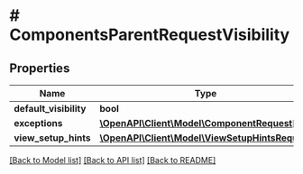 # # ComponentsParentRequestVisibility

## Properties

Name | Type | Description | Notes
------------ | ------------- | ------------- | -------------
**default_visibility** | **bool** |  | [optional]
**exceptions** | [**\OpenAPI\Client\Model\ComponentRequest[]**](ComponentRequest.md) |  | [optional]
**view_setup_hints** | [**\OpenAPI\Client\Model\ViewSetupHintsRequest**](ViewSetupHintsRequest.md) |  |

[[Back to Model list]](../../README.md#models) [[Back to API list]](../../README.md#endpoints) [[Back to README]](../../README.md)
